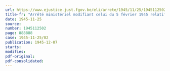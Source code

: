 ```yaml
---
url: https://www.ejustice.just.fgov.be/eli/arrete/1945/11/25/1945112502/justel
title-fr: "Arrêté ministériel modifiant celui du 5 février 1945 relatif à la livraison des produits laitiers (abrogé par AM 06-01-1947, art. 13)"
date: 1945-11-25
source:
number: 1945112502
page: 888888
case: 1945-11-25/02
publication: 1945-12-07
starts:
modifies:
pdf-original:
pdf-consolidated:
---
```


